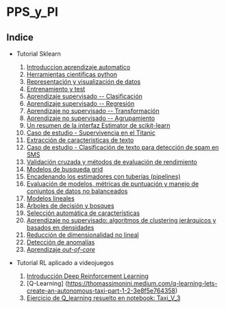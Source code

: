 # PPS_y_PI

## Indice
* Tutorial Sklearn
    1. [Introduccion aprendizaje automatico](tutorial-sklearn/notebooks-spanish/01-introduccion_aprendizaje_automatico.ipynb)
    2. [Herramientas cientificas python](tutorial-sklearn/notebooks-spanish/02-herramientas_cientificas_python.ipynb)
    3. [Representación y visualización de datos](tutorial-sklearn/notebooks-spanish/03-representacion_datos_aa.ipynb)
    4. [Entrenamiento y test](tutorial-sklearn/notebooks-spanish/04-entrenando_y_generalizando.ipynb)
    5. [Aprendizaje supervisado -- Clasificación](tutorial-sklearn/notebooks-spanish/05-aprendizaje_supervisado_clasificacion.ipynb)
    6. [Aprendizaje supervisado -- Regresión](tutorial-sklearn/notebooks-spanish/06-aprendizaje_supervisado_regresion.ipynb)
    7. [Aprendizaje no supervisado -- Transformación](tutorial-sklearn/notebooks-spanish/07-aprendizaje_no_supervisado_transformaciones.ipynb)
    8. [Aprendizaje no supervisado -- Agrupamiento](tutorial-sklearn/notebooks-spanish/08-aprendizaje_no_supervisado_agrupamiento.ipynb)
    9. [Un resumen de la interfaz Estimator de scikit-learn](tutorial-sklearn/notebooks-spanish/09-revision_API_scikitlearn.ipynb)
    10. [Caso de estudio - Supervivencia en el Titanic](tutorial-sklearn/notebooks-spanish/10-caso_estudio_titanic.ipynb)
    11. [Extracción de caracteristicas de texto](tutorial-sklearn/notebooks-spanish/11-extraccion_caracteristicas_texto.ipynb)
    12. [Caso de estudio - Clasificación de texto para detección de spam en SMS](tutorial-sklearn/notebooks-spanish/12-caso_estudio_deteccion_spam_SMS.ipynb)
    13. [Validación cruzada y métodos de evaluación de rendimiento](tutorial-sklearn/notebooks-spanish/13-validacion_cruzada.ipynb)
    14. [Modelos de busqueda grid](tutorial-sklearn/notebooks-spanish/14-complejidad_modelos_busqueda_grid.ipynb)
    15. [Encadenando los estimadores con tuberías (pipelines)](tutorial-sklearn/notebooks-spanish/15-encadenando_con_tuberias.ipynb)
    16. [Evaluación de modelos, métricas de puntuación y manejo de conjuntos de datos no balanceados](tutorial-sklearn/notebooks-spanish/16-metricas_rendimiento_evaluacion_modelos.ipynb)
    17. [Modelos lineales](tutorial-sklearn/notebooks-spanish/17-modelos_lineales.ipynb)
    18. [Árboles de decisión y bosques](tutorial-sklearn/notebooks-spanish/18-arboles_y_bosques.ipynb)
    19. [Selección automática de características](tutorial-sklearn/notebooks-spanish/19-seleccion_caracteristicas.ipynb)
    20. [Aprendizaje no supervisado: algoritmos de clustering jerárquicos y basados en densidades](tutorial-sklearn/notebooks-spanish/20-clustering_jerarquico_y_basado_densidades.ipynb)
    21. [Reducción de dimensionalidad no lineal](tutorial-sklearn/notebooks-spanish/21-reduccion_dimensionalidad_no_lineal.ipynb)
    22. [Detección de anomalías](tutorial-sklearn/notebooks-spanish/22-deteccion_anomalias.ipynb)
    23. [Aprendizaje *out-of-core*](tutorial-sklearn/notebooks-spanish/23-aprendizaje_out_of_core.ipynb)

* Tutorial RL aplicado a videojuegos
    1. [Introducción Deep Reinforcement Learning](https://thomassimonini.medium.com/an-introduction-to-deep-reinforcement-learning-17a565999c0c)
    2. [Q-Learning] (https://thomassimonini.medium.com/q-learning-lets-create-an-autonomous-taxi-part-1-2-3e8f5e764358)
    3. [Ejercicio de Q_learning resuelto en notebook: Taxi_V_3](https://github.com/los2nicos/PPS_y_PI/blob/main/RL_aplicado_a_videojuegos/Taxi_v_3.ipynb)
